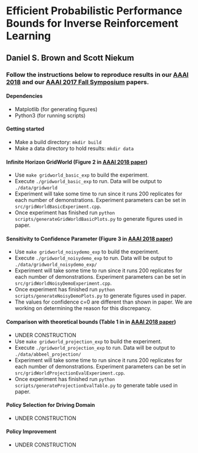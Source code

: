 # Efficient Probabilistic Performance Bounds for Inverse Reinforcement Learning
## Daniel S. Brown and Scott Niekum
### Follow the instructions below to reproduce results in our [AAAI 2018](https://arxiv.org/abs/1707.00724) and our [AAAI 2017 Fall Symposium](https://www.cs.utexas.edu/~dsbrown/pubs/Brown_AAAIFS17.pdf) papers.

 
  #### Dependencies
  - Matplotlib (for generating figures)
  - Python3 (for running scripts)
  
  #### Getting started
  - Make a build directory: `mkdir build`
  - Make a data directory to hold results: `mkdir data`
  
  #### Infinite Horizon GridWorld (Figure 2 in [AAAI 2018 paper](https://arxiv.org/abs/1707.00724))
  - Use `make gridworld_basic_exp` to build the experiment.
  - Execute `./gridworld_basic_exp` to run. Data will be output to `./data/gridworld`
  - Experiment will take some time to run since it runs 200 replicates for each number of demonstrations. Experiment parameters can be set in `src/gridWorldBasicExperiment.cpp`. 
  - Once experiment has finished run `python scripts/generateGridWorldBasicPlots.py` to generate figures used in paper.
  
  
  
  #### Sensitivity to Confidence Parameter (Figure 3 in [AAAI 2018 paper](https://arxiv.org/abs/1707.00724))

  - Use `make gridworld_noisydemo_exp` to build the experiment.
  - Execute `./gridworld_noisydemo_exp` to run. Data will be output to `./data/gridworld_noisydemo_exp/`
  - Experiment will take some time to run since it runs 200 replicates for each number of demonstrations. Experiment parameters can be set in `src/gridWorldNoisyDemoExperiment.cpp`. 
  - Once experiment has finished run `python scripts/generateNoisyDemoPlots.py` to generate figures used in paper.
  - The values for confidence c=0 are different than shown in paper. We are working on determining the reason for this discrepancy.
  
  
  #### Comparison with theoretical bounds (Table 1 in in [AAAI 2018 paper](https://arxiv.org/abs/1707.00724))
  - UNDER CONSTRUCTION
  - Use `make gridworld_projection_exp` to build the experiment.
  - Execute `./gridworld_projection_exp` to run. Data will be output to `./data/abbeel_projection/`
  - Experiment will take some time to run since it runs 200 replicates for each number of demonstrations. Experiment parameters can be set in `src/gridWorldProjectionEvalExperiment.cpp`. 
  - Once experiment has finished run `python scripts/generateProjectionEvalTable.py` to generate table used in paper.
  
  
  #### Policy Selection for Driving Domain
  - UNDER CONSTRUCTION
  
  #### Policy Improvement
  - UNDER CONSTRUCTION
    
  
  

